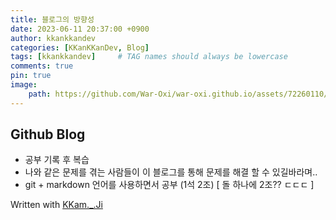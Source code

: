```yaml
---
title: 블로그의 방향성
date: 2023-06-11 20:37:00 +0900
author: kkankkandev
categories: [KKanKKanDev, Blog]
tags: [kkankkandev]     # TAG names should always be lowercase
comments: true
pin: true
image: 
    path: https://github.com/War-Oxi/war-oxi.github.io/assets/72260110/cde5ec41-414b-4c1f-976c-7f7935c6e528
---
```


## Github Blog
 - 공부 기록 후 복습
 - 나와 같은 문제를 겪는 사람들이 이 블로그를 통해 문제를 해결 할 수 있길바라며..
 - git + markdown 언어를 사용하면서 공부 (1석 2조) [ 돌 하나에 2조?? ㄷㄷㄷ ]



Written with [KKam.\_\.Ji](https://www.instagram.com/kkam._.ji/)
